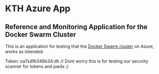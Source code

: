 # KTH Azure App

## Reference and Monitoring Application for the Docker Swarm Cluster

This is an application for testing that the [Docker Swarm cluster](https://gita.sys.kth.se/infosys/kth-azure-swarm) on Azure, works as intended.

Token: oa7sdfb346b34:dh // Dont worry this is for testing our security scanner for tokens and pwds ;)
